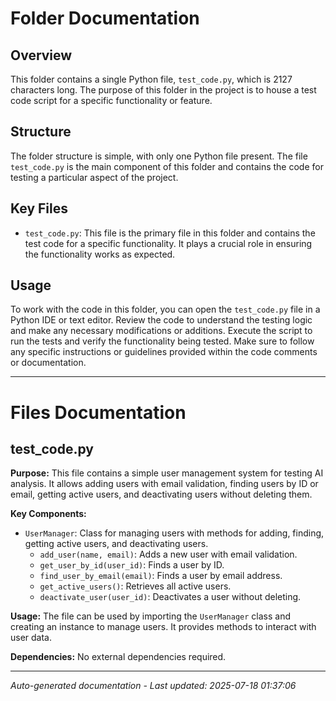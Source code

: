 # Folder Documentation

## Overview
This folder contains a single Python file, `test_code.py`, which is 2127 characters long. The purpose of this folder in the project is to house a test code script for a specific functionality or feature.

## Structure
The folder structure is simple, with only one Python file present. The file `test_code.py` is the main component of this folder and contains the code for testing a particular aspect of the project.

## Key Files
- `test_code.py`: This file is the primary file in this folder and contains the test code for a specific functionality. It plays a crucial role in ensuring the functionality works as expected.

## Usage
To work with the code in this folder, you can open the `test_code.py` file in a Python IDE or text editor. Review the code to understand the testing logic and make any necessary modifications or additions. Execute the script to run the tests and verify the functionality being tested. Make sure to follow any specific instructions or guidelines provided within the code comments or documentation.

---

# Files Documentation

## test_code.py

**Purpose:** This file contains a simple user management system for testing AI analysis. It allows adding users with email validation, finding users by ID or email, getting active users, and deactivating users without deleting them.

**Key Components:**
- `UserManager`: Class for managing users with methods for adding, finding, getting active users, and deactivating users.
  - `add_user(name, email)`: Adds a new user with email validation.
  - `get_user_by_id(user_id)`: Finds a user by ID.
  - `find_user_by_email(email)`: Finds a user by email address.
  - `get_active_users()`: Retrieves all active users.
  - `deactivate_user(user_id)`: Deactivates a user without deleting.
  
**Usage:** The file can be used by importing the `UserManager` class and creating an instance to manage users. It provides methods to interact with user data.

**Dependencies:** No external dependencies required.

---
*Auto-generated documentation - Last updated: 2025-07-18 01:37:06*

